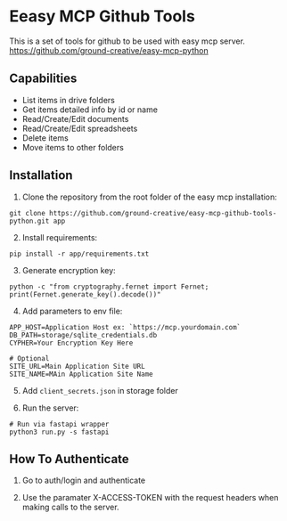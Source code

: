 # Eeasy MCP Github Tools

This is a set of tools for github to be used with easy mcp server.<br>
https://github.com/ground-creative/easy-mcp-python

## Capabilities

- List items in drive folders
- Get items detailed info by id or name
- Read/Create/Edit documents
- Read/Create/Edit spreadsheets
- Delete items
- Move items to other folders

## Installation

1. Clone the repository from the root folder of the easy mcp installation:

```
git clone https://github.com/ground-creative/easy-mcp-github-tools-python.git app
```

2. Install requirements:

```
pip install -r app/requirements.txt
```

3. Generate encryption key:

```
python -c "from cryptography.fernet import Fernet; print(Fernet.generate_key().decode())"
```

4. Add parameters to env file:

```
APP_HOST=Application Host ex: `https://mcp.yourdomain.com`
DB_PATH=storage/sqlite_credentials.db
CYPHER=Your Encryption Key Here

# Optional
SITE_URL=Main Application Site URL
SITE_NAME=MAin Application Site Name
```

5. Add `client_secrets.json` in storage folder

6. Run the server:

```
# Run via fastapi wrapper
python3 run.py -s fastapi
```

## How To Authenticate

1. Go to auth/login and authenticate

2. Use the paramater X-ACCESS-TOKEN with the request headers when making calls to the server.
